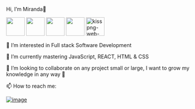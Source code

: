 Hi, I’m Miranda👋

  <p align=”center”>
    <img src='http://3con14.biz/code/_data/js/intro/js-logo.png' width='50' height='50'> <img src='https://i.postimg.cc/zbPb5BNN/npm-2-logo-png-transparent.png' border='0' width='50'height='50'> <img src='https://raw.githubusercontent.com/jalbertsr/logo-badge-images/master/img/react_logo.png' width='50'height='50'> <img                src='https://github.com/jalbertsr/logo-badge-images/blob/master/img/rsz_postgresql.png?raw=true' width='50'height='50'> <img src='https://i.postimg.cc/tYBh54Wb/kisspng-web-              development-html-css-design-and-build-web-s-5b12aaae9c26e7-9099989815279499986396.png' border='0' alt='kisspng-web-development-html-css-design-and-build-web-s-5b12aaae9c26e7-            9099989815279499986396' width='50' height='50'>
  </p>

👀 I’m interested in Full stack Software Development

🌱 I’m currently mastering JavaScript, REACT, HTML & CSS

💞️ I’m looking to collaborate on any project small or large, I want to grow my knowledge in any way 🧠

📫 How to reach me:
  
  <a href="http://linkedin.com/in/mirandaklucas">![image](https://github.com/mirandaklucas/mirandaklucas/assets/146026256/e856a60f-2831-430d-986c-3c86b7c17100)
</a>
<!---
mirandaklucas/mirandaklucas is a ✨ special ✨ repository because its `README.md` (this file) appears on your GitHub profile.
You can click the Preview link to take a look at your changes.
--->
